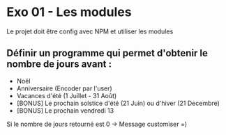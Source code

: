 # Exo 01 - Les modules
Le projet doit être config avec NPM et utiliser les modules

## Définir un programme qui permet d'obtenir le nombre de jours avant :
 - Noël
 - Anniversaire (Encoder par l'user)
 - Vacances d'été (1 Juillet - 31 Août)
 - [BONUS] Le prochain solstice d'été (21 Juin) ou d'hiver (21 Decembre)
 - [BONUS] Le prochain vendredi 13

Si le nombre de jours retourné est 0 → Message customiser =)